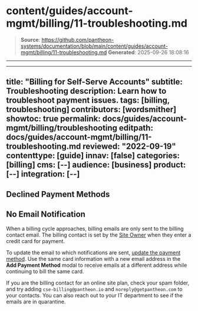 # content/guides/account-mgmt/billing/11-troubleshooting.md

> **Source**: https://github.com/pantheon-systems/documentation/blob/main/content/guides/account-mgmt/billing/11-troubleshooting.md
> **Generated**: 2025-09-26 18:08:16

---

---
title: "Billing for Self-Serve Accounts"
subtitle: Troubleshooting
description: Learn how to troubleshoot payment issues.
tags: [billing, troubleshooting]
contributors: [wordsmither]
showtoc: true
permalink: docs/guides/account-mgmt/billing/troubleshooting
editpath: docs/guides/account-mgmt/billing/11-troubleshooting.md
reviewed: "2022-09-19"
contenttype: [guide]
innav: [false]
categories: [billing]
cms: [--]
audience: [business]
product: [--]
integration: [--]
---

## Declined Payment Methods

<Partial file="billing-declined-card-codes.md" />

## No Email Notification

When a billing cycle approaches, billing emails are only sent to the billing contact email. The billing contact is set by the [Site Owner](#roles-and-permissions) when they enter a credit card for payment.

To update the email to which notifications are sent, [update the payment method](/guides/account-mgmt/billing/methods#update-personal-payment-method). Use the same card information with a new email address in the **Add Payment Method** modal to receive emails at a different address while continuing to bill the same card.

If you are the billing contact for an online site plan, check your spam folder, and try adding `cse-billing@pantheon.io` and `noreply@getpantheon.com` to your contacts. You can also reach out to your IT department to see if the emails are in quarantine.
